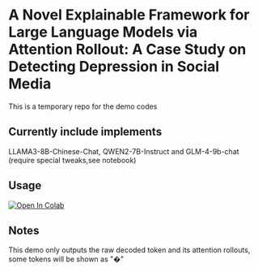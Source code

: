 # A Novel Explainable Framework for Large Language Models via Attention Rollout: A Case Study on Detecting Depression in Social Media

This is a temporary repo for the demo codes

## Currently include implements
LLAMA3-8B-Chinese-Chat, QWEN2-7B-Instruct and GLM-4-9b-chat (require  special tweaks,see notebook)


## Usage
[![Open In Colab](https://colab.research.google.com/assets/colab-badge.svg)](https://colab.research.google.com/drive/1Raag6cAOOiuyo70hjN2Yz3VPWn7n3NYX?usp=sharing)

## Notes
This demo only outputs the raw decoded token and its attention rollouts, some tokens will be shown as "�"
